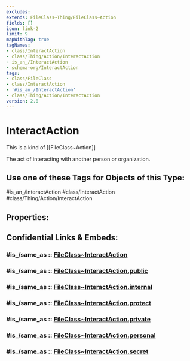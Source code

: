 ```yaml
---
excludes: 
extends: FileClass~Thing/FileClass~Action
fields: []
icon: link-2
limit: 9
mapWithTag: true
tagNames:
- class/InteractAction
- class/Thing/Action/InteractAction
- is_an_/InteractAction
- schema-org/InteractAction
tags:
- class/FileClass
- class/InteractAction
- '#is_an_/InteractAction'
- class/Thing/Action/InteractAction
version: 2.0
---
```


# InteractAction
This is a kind of [[FileClass~Action]]

The act of interacting with another person or organization.


## Use one of these Tags for Objects of this Type:

#is_an_/InteractAction
#class/InteractAction
#class/Thing/Action/InteractAction

## Properties:


## Confidential Links & Embeds: 

### #is_/same_as :: [FileClass~InteractAction](/_Standards/fileClass/FileClass~Thing/FileClass~Action/FileClass~InteractAction.md) 

### #is_/same_as :: [FileClass~InteractAction.public](/_public/fileClass/FileClass~Thing/FileClass~Action/FileClass~InteractAction.public.md) 

### #is_/same_as :: [FileClass~InteractAction.internal](/_internal/fileClass/FileClass~Thing/FileClass~Action/FileClass~InteractAction.internal.md) 

### #is_/same_as :: [FileClass~InteractAction.protect](/_protect/fileClass/FileClass~Thing/FileClass~Action/FileClass~InteractAction.protect.md) 

### #is_/same_as :: [FileClass~InteractAction.private](/_private/fileClass/FileClass~Thing/FileClass~Action/FileClass~InteractAction.private.md) 

### #is_/same_as :: [FileClass~InteractAction.personal](/_personal/fileClass/FileClass~Thing/FileClass~Action/FileClass~InteractAction.personal.md) 

### #is_/same_as :: [FileClass~InteractAction.secret](/_secret/fileClass/FileClass~Thing/FileClass~Action/FileClass~InteractAction.secret.md)

